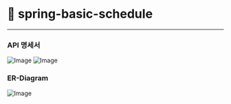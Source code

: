 # 📆 spring-basic-schedule

---

### API 명세서
![Image](https://github.com/user-attachments/assets/330256b3-9122-4d02-906f-0326720e9109)
![Image](https://github.com/user-attachments/assets/e8b44495-f6e4-4150-b7c1-9906280534ba)

### ER-Diagram
![Image](https://github.com/user-attachments/assets/830f4fc2-cb39-4b85-ace0-9bb9b8970d41)